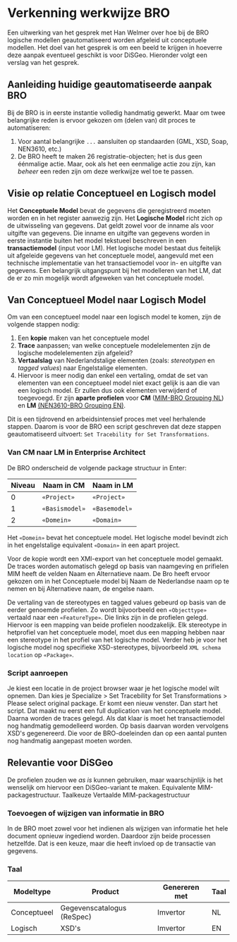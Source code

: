 # Verkenning werkwijze BRO

Een uitwerking van het gesprek met Han Welmer over hoe bij de BRO logische modellen geautomatiseerd worden afgeleid uit conceptuele modellen. Het doel van het gesprek is om een beeld te krijgen in hoeverre deze aanpak eventueel geschikt is voor DiSGeo. Hieronder volgt een verslag van het gesprek.

## Aanleiding huidige geautomatiseerde aanpak BRO
Bij de BRO is in eerste instantie volledig handmatig gewerkt. Maar om twee belangrijke reden is ervoor gekozen om (delen van) dit proces te automatiseren:

1. Voor aantal belangrijke `...` aansluiten op standaarden (GML, XSD, Soap, NEN3610, etc.)
2. De BRO heeft te maken 26 registratie-objecten; het is dus geen éénmalige actie. Maar, ook als het een eenmalige actie zou zijn, kan _beheer_ een reden zijn om deze werkwijze wel toe te passen.

## Visie op relatie Conceptueel en Logisch model
Het **Conceptuele Model** bevat de gegevens die geregistreerd moeten worden en in het register aanwezig zijn. Het **Logische Model** richt zich op de uitwisseling van gegevens. Dat geldt zowel voor de inname als voor uitgifte van gegevens. Die inname en uitgifte van gegevens worden in eerste instantie buiten het model tekstueel beschreven in een **transactiemodel** (input voor LM). Het logische model bestaat dus feitelijk uit afgeleide gegevens van het conceptuele model, aangevuld met een technische implementatie van het transactiemodel voor in- en uitgifte van gegevens. Een belangrijk uitgangspunt bij het modelleren van het LM, dat de er zo min mogelijk wordt afgeweken van het conceptuele model.

## Van Conceptueel Model naar Logisch Model
Om van een conceptueel model naar een logisch model te komen, zijn de volgende stappen nodig: 

1. Een **kopie** maken van het conceptuele model
2. **Trace** aanpassen; van welke conceptuele modelelementen zijn de logische modelelementen zijn afgeleid?
3. **Vertaalslag** van Nederlandstalige elementen (zoals: _stereotypen_ en _tagged values_) naar Engelstalige elementen.
4. Hiervoor is meer nodig dan enkel een vertaling, omdat de set van elementen van een conceptueel model niet exact gelijk is aan die van een logisch model. Er zullen dus ook elementen verwijderd of toegevoegd. Er zijn **aparte profielen** voor ****CM**** ([MIM-BRO Grouping NL](http://www.armatiek.nl/Imvertor/wiki/Imvertor-EA-profiles/MIM-BRO%20Grouping%20(NL)%200.9.3.ea-profile.xml)) en **LM** [(NEN3610-BRO Grouping EN)](http://www.armatiek.nl/imvertor/wiki/Imvertor-EA-profiles/NEN3610-BRO%20Grouping%20(EN)%200.9.1.ea-profile.xml).

Dit is een tijdrovend en arbeidsintensief proces met veel herhalende stappen. Daarom is voor de BRO een script geschreven dat deze stappen geautomatiseerd uitvoert: `Set Tracebility for Set Transformations`.

### Van CM naar LM in Enterprise Architect
De BRO onderscheid de volgende package structuur in Enter:

| Niveau | Naam in CM | Naam in LM |
| -- | -- | -- |
| 0 | `«Project»` | `«Project»` |
| 1 | `«Basismodel»` | `«Basemodel»` |
| 2 | `«Domein»` | `«Domain»` |

Het `«Domein»` bevat het conceptuele model. Het logische model bevindt zich in het engelstalige equivalent `«Domain»` in een apart project.

Voor de kopie wordt een XMI-export van het conceptuele model gemaakt.
De traces worden automatisch gelegd op basis van naamgeving en prifielen
MIM heeft de velden Naam en Alternatieve naam. 
De Bro heeft ervoor gekozen om in het Conceptuele model bij Naam de Nederlandse naam op te nemen en bij Alternatieve naam, de engelse naam.

De vertaling van de stereotypes en tagged values gebeurd op basis van de eerder genoemde profielen. Zo wordt bijvoorbeeld een `«Objecttype»` vertaald naar een `«FeatureType»`. Die links zijn in de profielen gelegd. Hiervoor is een mapping van beide profielen noodzakelijk. Elk stereotype in hetprofiel van het conceptuele model, moet dus een mapping hebben naar een stereotype in het profiel van het logische model. Verder heb je voor het logische model nog specifieke XSD-stereotypes, bijvoorbeeld `XML schema location` op `«Package»`. 

### Script aanroepen
Je kiest een locatie in de project browser waar je het logische model wilt opnemen. Dan kies je Specialize > Set Tracebility for Set Transformations > Please select original package. Er komt een nieuw venster. Dan start het script. Dat maakt nu eerst een full duplication van het conceptuele model. Daarna worden de traces gelegd. Als dat klaar is moet het transactiemodel nog handmatig gemodelleerd worden. Op basis daarvan worden vervolgens XSD's gegenereerd. Die voor de BRO-doeleinden dan op een aantal punten nog handmatig aangepast moeten worden.


## Relevantie voor DiSGeo

De profielen zouden we _as is_ kunnen gebruiken, maar waarschijnlijk is het wenselijk om hiervoor een DiSGeo-variant te maken. 
Equivalente MIM-packagestructuur.
Taalkeuze
Vertaalde MIM-packagestructuur


### Toevoegen of wijzigen van informatie in BRO
In de BRO moet zowel voor het indienen als wijzigen van informatie het hele document opnieuw ingediend worden. Daardoor zijn beide processen hetzelfde. Dat is een keuze, maar die heeft invloed op de transactie van gegevens.

### Taal
| Modeltype | Product | Genereren met | Taal |
| -- | -- | -- | -- |
| Conceptueel | Gegevenscatalogus (ReSpec) |Imvertor |  NL |
| Logisch | XSD's | Imvertor | EN |